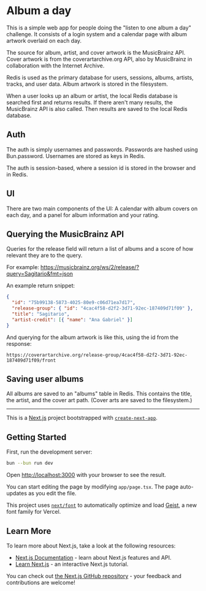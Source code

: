 # Album a day

This is a simple web app for people doing the "listen to one album a day" challenge. It consists of a login system and a calendar page with album artwork overlaid on each day.

The source for album, artist, and cover artwork is the MusicBrainz API. Cover artwork is from the coverartarchive.org API, also by MusicBrainz in collaboration with the Internet Archive.

Redis is used as the primary database for users, sessions, albums, artists, tracks, and user data. Album artwork is stored in the filesystem.

When a user looks up an album or artist, the local Redis database is searched first and returns results. If there aren't many results, the MusicBrainz API is also called. Then results are saved to the local Redis database.

## Auth

The auth is simply usernames and passwords. Passwords are hashed using Bun.password. Usernames are stored as keys in Redis.

The auth is session-based, where a session id is stored in the browser and in Redis.

## UI

There are two main components of the UI: A calendar with album covers on each day, and a panel for album information and your rating.

## Querying the MusicBrainz API

Queries for the release field will return a list of albums and a score of how relevant they are to the query.

For example: https://musicbrainz.org/ws/2/release/?query=Sagitario&fmt=json

An example return snippet:

```json
{
  "id": "75b99138-5873-4025-80e9-c06d71ea7d17",
  "release-group": { "id": "4cac4f58-d2f2-3d71-92ec-187409d71f09" },
  "title": "Sagitario",
  "artist-credit": [{ "name": "Ana Gabriel" }]
}
```

And querying for the album artwork is like this, using the id from the response:

`https://coverartarchive.org/release-group/4cac4f58-d2f2-3d71-92ec-187409d71f09/front`

## Saving user albums

All albums are saved to an "albums" table in Redis. This contains the title, the artist, and the cover art path. (Cover arts are saved to the filesystem.)

---

This is a [Next.js](https://nextjs.org) project bootstrapped with [`create-next-app`](https://nextjs.org/docs/app/api-reference/cli/create-next-app).

## Getting Started

First, run the development server:

```bash
bun --bun run dev
```

Open [http://localhost:3000](http://localhost:3000) with your browser to see the result.

You can start editing the page by modifying `app/page.tsx`. The page auto-updates as you edit the file.

This project uses [`next/font`](https://nextjs.org/docs/app/building-your-application/optimizing/fonts) to automatically optimize and load [Geist](https://vercel.com/font), a new font family for Vercel.

## Learn More

To learn more about Next.js, take a look at the following resources:

- [Next.js Documentation](https://nextjs.org/docs) - learn about Next.js features and API.
- [Learn Next.js](https://nextjs.org/learn) - an interactive Next.js tutorial.

You can check out [the Next.js GitHub repository](https://github.com/vercel/next.js) - your feedback and contributions are welcome!

